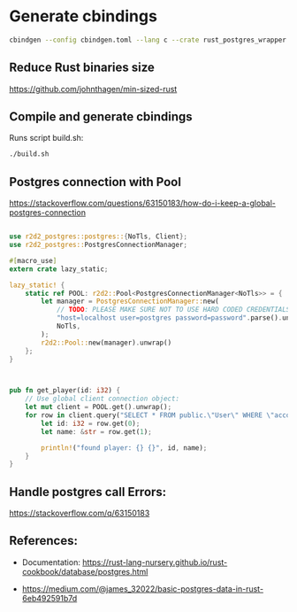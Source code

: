 # Generate cbindings

```bash
cbindgen --config cbindgen.toml --lang c --crate rust_postgres_wrapper --output rust_postgres_wrapper.h
```

## Reduce Rust binaries size

https://github.com/johnthagen/min-sized-rust

## Compile and generate cbindings

Runs script build.sh:

```bash
./build.sh
```

## Postgres connection with Pool

https://stackoverflow.com/questions/63150183/how-do-i-keep-a-global-postgres-connection

```rust

use r2d2_postgres::postgres::{NoTls, Client};
use r2d2_postgres::PostgresConnectionManager;

#[macro_use]
extern crate lazy_static;

lazy_static! {
    static ref POOL: r2d2::Pool<PostgresConnectionManager<NoTls>> = {
        let manager = PostgresConnectionManager::new(
            // TODO: PLEASE MAKE SURE NOT TO USE HARD CODED CREDENTIALS!!!
            "host=localhost user=postgres password=password".parse().unwrap(),
            NoTls,
        );
        r2d2::Pool::new(manager).unwrap()
    };
}



pub fn get_player(id: i32) {
    // Use global client connection object:
    let mut client = POOL.get().unwrap();
    for row in client.query("SELECT * FROM public.\"User\" WHERE \"accountID\"=$1;",&[&id]).unwrap(){
        let id: i32 = row.get(0);
        let name: &str = row.get(1);

        println!("found player: {} {}", id, name);
    }
}
```

## Handle postgres call Errors:

https://stackoverflow.com/q/63150183


## References:

* Documentation: https://rust-lang-nursery.github.io/rust-cookbook/database/postgres.html

* https://medium.com/@james_32022/basic-postgres-data-in-rust-6eb492591b7d